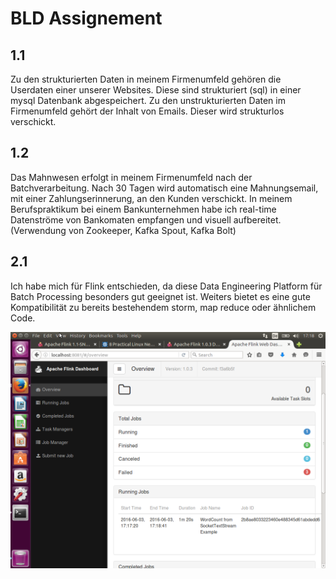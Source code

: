 ﻿# BLD Assignement


## 1.1

Zu den strukturierten Daten in meinem Firmenumfeld gehören die Userdaten einer unserer Websites.  Diese sind strukturiert (sql) in einer mysql Datenbank abgespeichert.
Zu den unstrukturierten Daten im Firmenumfeld gehört der Inhalt von Emails. Dieser wird strukturlos verschickt.
## 1.2
Das Mahnwesen erfolgt in meinem Firmenumfeld nach der Batchverarbeitung. Nach 30 Tagen wird automatisch eine Mahnungsemail, mit einer Zahlungserinnerung, an den Kunden verschickt.
In meinem Berufspraktikum bei einem Bankunternehmen habe ich real-time Datenströme von Bankomaten empfangen und visuell aufbereitet. (Verwendung von Zookeeper, Kafka Spout, Kafka Bolt)
## 2.1
Ich habe mich für Flink entschieden, da diese Data Engineering Platform für Batch Processing besonders gut geeignet ist. Weiters bietet es eine gute Kompatibilität zu bereits bestehendem storm, map reduce oder ähnlichem Code.

![alt text]( https://github.com/miecielica/BLD/blob/master/Flink.png "Logo Title Text 1")
